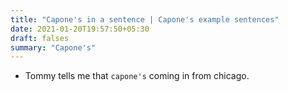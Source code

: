 ```yaml
---
title: "Capone's in a sentence | Capone's example sentences"
date: 2021-01-20T19:57:50+05:30
draft: falses
summary: "Capone's"
---
```

- Tommy tells me that `capone's` coming in from chicago.
                 
